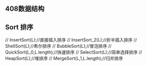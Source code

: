 ## 408数据结构
## Sort 排序
//    InsertSort(L);//直接插入排序
//    InsertSort_2(L);//折半插入排序
//    ShellSort(L);//希尔排序
//    BubbleSort(L);//冒泡排序
//    QuickSort(L,0,L.length);//快速排序
//    SelectSort(L);//简单选择排序
//    HeapSort(L);//堆排序
//    MergeSort(L,1,L.length);//归并排序
